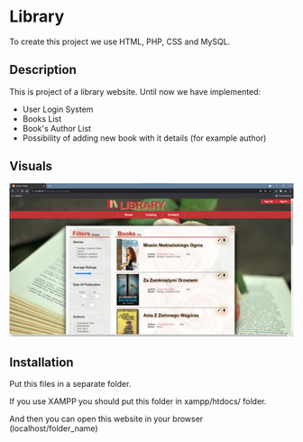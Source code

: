 # Library

To create this project we use HTML, PHP, CSS and MySQL.

## Description

This is project of a library website. Until now we have implemented:
* User Login System
* Books List
* Book's Author List
* Possibility of adding new book with it details (for example author)

## Visuals

![Catalog/Books Page](/image/books.png)

## Installation

Put this files in a separate folder. 

If you use XAMPP you should put this folder in xampp/htdocs/ folder.

And then you can open this website in your browser (localhost/folder_name)
